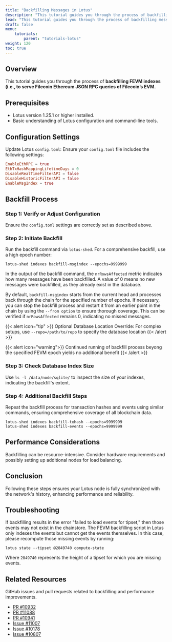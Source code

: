 ```yaml
---
title: "Backfilling Messages in Lotus"
description: "This tutorial guides you through the process of backfilling messages in Lotus."
lead: "This tutorial guides you through the process of backfilling messages in Lotus, ensuring your Lotus node is up-to-date with the blockchain's history."
draft: false
menu:
    tutorials:
        parent: "tutorials-lotus"
weight: 120
toc: true
---
```


## Overview
This tutorial guides you through the process of **backfilling FEVM indexes (i.e., to serve Filecoin Ethereum JSON RPC queries of Filecoin’s EVM.** 

## Prerequisites
- Lotus version 1.25.1 or higher installed.
- Basic understanding of Lotus configuration and command-line tools.

## Configuration Settings
Update Lotus `config.toml`: Ensure your `config.toml` file includes the following settings:

```toml
EnableEthRPC = true
EthTxHashMappingLifetimeDays = 0
DisableRealTimeFilterAPI = false
DisableHistoricFilterAPI = false
EnableMsgIndex = true
```

## Backfill Process
### Step 1: Verify or Adjust Configuration
Ensure the `config.toml` settings are correctly set as described above.

### Step 2: Initiate Backfill
Run the backfill command via `lotus-shed`. For a comprehensive backfill, use a high epoch number:

```shell
lotus-shed indexes backfill-msgindex --epochs=9999999
```
In the output of the backfill command, the `nrRowsAffected` metric indicates how many messages have been backfilled. A value of 0 means no new messages were backfilled, as they already exist in the database.

By default, `backfill-msgindex` starts from the current head and processes back through the chain for the specified number of epochs. If necessary, you can stop the backfill process and restart it from an earlier point in the chain by using the `--from option` to ensure thorough coverage. This can be verified if `nrRowsAffected` remains 0, indicating no missed messages.

{{< alert icon="tip" >}}
Optional Database Location Override: For complex setups, use `--repo=/path/to/repo` to specify the database location
{{< /alert >}}

{{< alert icon="warning">}}
Continued running of backfill process beyong the specified FEVM epoch yields no additional benefit
{{< /alert >}}

### Step 3: Check Database Index Size
Use `ls -l /data/node/sqlite/` to inspect the size of your indexes, indicating the backfill's extent.

### Step 4: Additional Backfill Steps
Repeat the backfill process for transaction hashes and events using similar commands, ensuring comprehensive coverage of all blockchain data.
```shell
lotus-shed indexes backfill-txhash --epochs=9999999
lotus-shed indexes backfill-events --epochs=9999999
```

## Performance Considerations
Backfilling can be resource-intensive. Consider hardware requirements and possibly setting up additional nodes for load balancing.

## Conclusion
Following these steps ensures your Lotus node is fully synchronized with the network's history, enhancing performance and reliability.

## Troubleshooting

If backfilling results in the error "failed to load events for tipset," then those events may not exist in the chainstore. The FEVM backfilling script in Lotus only indexes the events but cannot get the events themselves. In this case, please recompute those missing events by running:

```shell
lotus state --tipset @2849740 compute-state
```

Where `2849740` represents the height of a tipset for which you are missing events.

## Related Resources
GitHub issues and pull requests related to backfilling and performance improvements.
- [PR #10932](https://github.com/filecoin-project/lotus/pull/10932)
- [PR #11088](https://github.com/filecoin-project/lotus/pull/11088)
- [PR #10941](https://github.com/filecoin-project/lotus/pull/10941)
- [Issue #11007](https://github.com/filecoin-project/lotus/issues/11007)
- [Issue #10178](https://github.com/filecoin-project/lotus/issues/10178)
- [Issue #10807](https://github.com/filecoin-project/lotus/issues/10807)